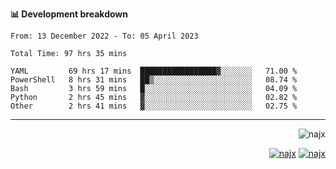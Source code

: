 <b>📊 Development breakdown</b>
<!--START_SECTION:waka-->

```text
From: 13 December 2022 - To: 05 April 2023

Total Time: 97 hrs 35 mins

YAML         69 hrs 17 mins  █████████████████▓░░░░░░░   71.00 %
PowerShell   8 hrs 31 mins   ██▒░░░░░░░░░░░░░░░░░░░░░░   08.74 %
Bash         3 hrs 59 mins   █░░░░░░░░░░░░░░░░░░░░░░░░   04.09 %
Python       2 hrs 45 mins   ▓░░░░░░░░░░░░░░░░░░░░░░░░   02.82 %
Other        2 hrs 41 mins   ▓░░░░░░░░░░░░░░░░░░░░░░░░   02.75 %
```

<!--END_SECTION:waka-->
-----
<p align="right">
  <img src="https://komarev.com/ghpvc/?username=najx&label=GitHub%20Profile%20Views&color=yellow&style=flat" alt="najx" />
</p align="center">
<p align="right">
  <a href="https://www.linkedin.com/in/abdx"><img src="https://img.shields.io/badge/LinkedIn--_.svg?style=social&logo=linkedin" alt="najx"></a>
  <a href="https://stackoverflow.com/users/19588110/najim-abdelmoula"><img src="https://img.shields.io/badge/Stack Overflow--_.svg?style=social&logo=stackoverflow" alt="najx"></a>
</p align="center">
